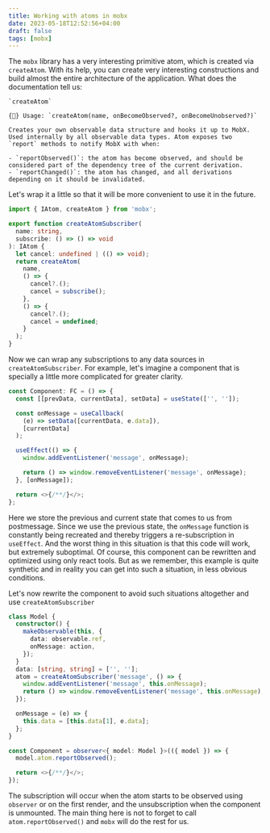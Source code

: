 ```yaml
---
title: Working with atoms in mobx
date: 2023-05-18T12:52:56+04:00
draft: false
tags: [mobx]
---
```


The `mobx` library has a very interesting primitive atom, which is created via `createAtom`. With its help, you can create very interesting constructions and build almost the entire architecture of the application. What does the documentation tell us:

```
`createAtom`

{🚀} Usage: `createAtom(name, onBecomeObserved?, onBecomeUnobserved?)`

Creates your own observable data structure and hooks it up to MobX. Used internally by all observable data types. Atom exposes two `report` methods to notify MobX with when:

- `reportObserved()`: the atom has become observed, and should be considered part of the dependency tree of the current derivation.
- `reportChanged()`: the atom has changed, and all derivations depending on it should be invalidated.
```

Let's wrap it a little so that it will be more convenient to use it in the future.

```ts
import { IAtom, createAtom } from 'mobx';

export function createAtomSubscriber(
  name: string,
  subscribe: () => () => void
): IAtom {
  let cancel: undefined | (() => void);
  return createAtom(
    name,
    () => {
      cancel?.();
      cancel = subscribe();
    },
    () => {
      cancel?.();
      cancel = undefined;
    }
  );
}
```

Now we can wrap any subscriptions to any data sources in `createAtomSubscriber`. For example, let's imagine a component that is specially a little more complicated for greater clarity.

```ts
const Component: FC = () => {
  const [[prevData, currentData], setData] = useState(['', '']);

  const onMessage = useCallback(
    (e) => setData([currentData, e.data]),
    [currentData]
  );

  useEffect(() => {
    window.addEventListener('message', onMessage);

    return () => window.removeEventListener('message', onMessage);
  }, [onMessage]);

  return <>{/**/}</>;
};
```

Here we store the previous and current state that comes to us from postmessage. Since we use the previous state, the `onMessage` function is constantly being recreated and thereby triggers a re-subscription in `useEffect`. And the worst thing in this situation is that this code will work, but extremely suboptimal. Of course, this component can be rewritten and optimized using only react tools. But as we remember, this example is quite synthetic and in reality you can get into such a situation, in less obvious conditions.

Let's now rewrite the component to avoid such situations altogether and use `createAtomSubscriber`

```ts
class Model {
  constructor() {
    makeObservable(this, {
      data: observable.ref,
      onMessage: action,
    });
  }
  data: [string, string] = ['', ''];
  atom = createAtomSubscriber('message', () => {
    window.addEventListener('message', this.onMessage);
    return () => window.removeEventListener('message', this.onMessage);
  });

  onMessage = (e) => {
    this.data = [this.data[1], e.data];
  };
}

const Component = observer<{ model: Model }>(({ model }) => {
  model.atom.reportObserved();

  return <>{/**/}</>;
});
```

The subscription will occur when the atom starts to be observed using `observer` or on the first render, and the unsubscription when the component is unmounted. The main thing here is not to forget to call `atom.reportObserved()` and `mobx` will do the rest for us.
